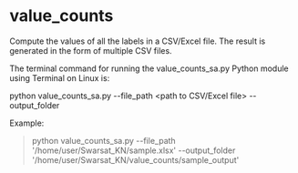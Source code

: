# value_counts
Compute the values of all the labels in a CSV/Excel file. The result is generated in the form of multiple CSV files. 

The terminal command for running the value_counts_sa.py Python module using Terminal on Linux is:

python value_counts_sa.py --file_path <path to CSV/Excel file> --output_folder <path to output folder>

Example:

> python value_counts_sa.py --file_path '/home/user/Swarsat_KN/sample.xlsx' --output_folder '/home/user/Swarsat_KN/value_counts/sample_output'
